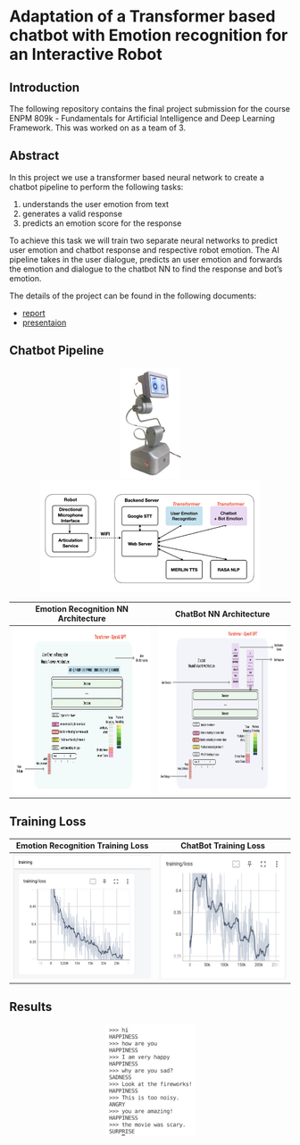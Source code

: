 # Adaptation of a Transformer based chatbot with Emotion recognition for an Interactive Robot

## Introduction

The following repository contains the final project submission for the course ENPM 809k - Fundamentals for Artificial Intelligence and Deep Learning Framework. This was worked on as a team of 3.

## Abstract

In this project we use a transformer based neural network to create a chatbot pipeline to perform the following tasks:

1) understands the user emotion from text
2) generates a valid response
3) predicts an emotion score for the response

To achieve this task we will train two separate neural networks to predict user emotion and chatbot response and respective robot emotion. The AI pipeline takes in the user dialogue, predicts an user emotion and forwards the emotion and dialogue to the chatbot NN to find the response and bot’s emotion. 

The details of the project can be found in the following documents:
- [report]()
- [presentaion]()

## Chatbot Pipeline

<p align="center">
  <img src = "images/chatbot_model.png" height = "200" > 
  <img src = "images/cb_pipeline.png" height = "200" > 
</p>

| Emotion Recognition NN Architecture | ChatBot NN Architecture |
:-------------------------:|:-------------------------:|
| <img src = "images/textbased_nn.png" height = "300" > | <img src = "images/nn_emotGen.png" height = "300" > | 

## Training Loss

| Emotion Recognition Training Loss| ChatBot Training Loss|
:-------------------------:|:-------------------------:|
| <img src = "images/em_training_loss.png" height = "225" > | <img src = "images/cb_training_loss.png" height = "225" > | 

## Results

<p align="center">
  <img src = "images/res1.png" height = "200" > 
</p>


